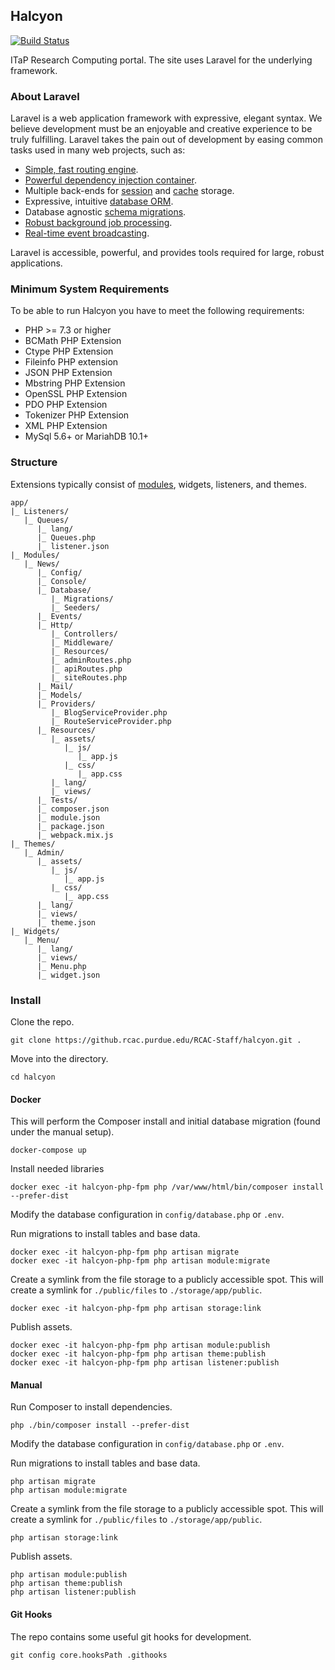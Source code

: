 ## Halcyon

[![Build Status](https://build.rcac.purdue.edu/api/badges/RCAC-Staff/halcyon/status.svg)](https://build.rcac.purdue.edu/RCAC-Staff/halcyon)

ITaP Research Computing portal. The site uses Laravel for the underlying framework.

### About Laravel

Laravel is a web application framework with expressive, elegant syntax. We believe development must be an enjoyable and creative experience to be truly fulfilling. Laravel takes the pain out of development by easing common tasks used in many web projects, such as:

- [Simple, fast routing engine](https://laravel.com/docs/routing).
- [Powerful dependency injection container](https://laravel.com/docs/container).
- Multiple back-ends for [session](https://laravel.com/docs/session) and [cache](https://laravel.com/docs/cache) storage.
- Expressive, intuitive [database ORM](https://laravel.com/docs/eloquent).
- Database agnostic [schema migrations](https://laravel.com/docs/migrations).
- [Robust background job processing](https://laravel.com/docs/queues).
- [Real-time event broadcasting](https://laravel.com/docs/broadcasting).

Laravel is accessible, powerful, and provides tools required for large, robust applications.

### Minimum System Requirements

To be able to run Halcyon you have to meet the following requirements:
* PHP >= 7.3 or higher
* BCMath PHP Extension
* Ctype PHP Extension
* Fileinfo PHP extension
* JSON PHP Extension
* Mbstring PHP Extension
* OpenSSL PHP Extension
* PDO PHP Extension
* Tokenizer PHP Extension
* XML PHP Extension
* MySql 5.6+ or MariahDB 10.1+

### Structure

Extensions typically consist of [modules](https://nwidart.com/laravel-modules/v6/introduction), widgets, listeners, and themes.

```
app/
|_ Listeners/
   |_ Queues/
      |_ lang/
      |_ Queues.php
      |_ listener.json
|_ Modules/
   |_ News/
      |_ Config/
      |_ Console/
      |_ Database/
         |_ Migrations/
         |_ Seeders/
      |_ Events/
      |_ Http/
         |_ Controllers/
         |_ Middleware/
         |_ Resources/
         |_ adminRoutes.php
         |_ apiRoutes.php
         |_ siteRoutes.php
      |_ Mail/
      |_ Models/
      |_ Providers/
         |_ BlogServiceProvider.php
         |_ RouteServiceProvider.php
      |_ Resources/
         |_ assets/
            |_ js/
               |_ app.js
            |_ css/
               |_ app.css
         |_ lang/
         |_ views/
      |_ Tests/
      |_ composer.json
      |_ module.json
      |_ package.json
      |_ webpack.mix.js
|_ Themes/
   |_ Admin/
      |_ assets/
         |_ js/
            |_ app.js
         |_ css/
            |_ app.css
      |_ lang/
      |_ views/
      |_ theme.json
|_ Widgets/
   |_ Menu/
      |_ lang/
      |_ views/
      |_ Menu.php
      |_ widget.json
```

### Install

Clone the repo.

```
git clone https://github.rcac.purdue.edu/RCAC-Staff/halcyon.git .
```

Move into the directory.

```
cd halcyon
```

#### Docker

This will perform the Composer install and initial database migration (found under the manual setup).

```
docker-compose up
```

Install needed libraries

```
docker exec -it halcyon-php-fpm php /var/www/html/bin/composer install --prefer-dist
```

Modify the database configuration in `config/database.php` or `.env`.

Run migrations to install tables and base data.

```
docker exec -it halcyon-php-fpm php artisan migrate
docker exec -it halcyon-php-fpm php artisan module:migrate
```

Create a symlink from the file storage to a publicly accessible spot. This will create a symlink for `./public/files` to `./storage/app/public`.

```
docker exec -it halcyon-php-fpm php artisan storage:link
```

Publish assets.

```
docker exec -it halcyon-php-fpm php artisan module:publish
docker exec -it halcyon-php-fpm php artisan theme:publish
docker exec -it halcyon-php-fpm php artisan listener:publish
```

#### Manual

Run Composer to install dependencies.

```
php ./bin/composer install --prefer-dist
```

Modify the database configuration in `config/database.php` or `.env`.

Run migrations to install tables and base data.

```
php artisan migrate
php artisan module:migrate
```

Create a symlink from the file storage to a publicly accessible spot. This will create a symlink for `./public/files` to `./storage/app/public`.

```
php artisan storage:link
```

Publish assets.

```
php artisan module:publish
php artisan theme:publish
php artisan listener:publish
```

#### Git Hooks

The repo contains some useful git hooks for development.

```
git config core.hooksPath .githooks
```